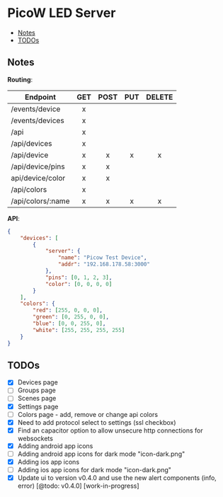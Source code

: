# PicoW LED Server

- [Notes](#notes)
- [TODOs](#todos)

<a id="notes"></a>

## Notes

**Routing**:

| Endpoint          | GET | POST | PUT | DELETE |
| ----------------- | :-: | :--: | :-: | :----: |
| /events/device    |  x  |      |     |        |
| /events/devices   |  x  |      |     |        |
| /api              |  x  |      |     |        |
| /api/devices      |  x  |      |     |        |
| /api/device       |  x  |  x   |  x  |   x    |
| /api/device/pins  |  x  |  x   |     |        |
| api/device/color  |  x  |  x   |     |        |
| /api/colors       |  x  |      |     |        |
| /api/colors/:name |  x  |  x   |  x  |   x    |

**API**:

```json
{
    "devices": [
        {
            "server": {
                "name": "Picow Test Device",
                "addr": "192.168.178.58:3000"
            },
            "pins": [0, 1, 2, 3],
            "color": [0, 0, 0, 0]
        }
    ],
    "colors": {
        "red": [255, 0, 0, 0],
        "green": [0, 255, 0, 0],
        "blue": [0, 0, 255, 0],
        "white": [255, 255, 255, 255]
    }
}
```

<a id="todos"></a>

## TODOs

- [x] Devices page
- [ ] Groups page
- [ ] Scenes page
- [x] Settings page
- [ ] Colors page - add, remove or change api colors
- [x] Need to add protocol select to settings (ssl checkbox)
- [x] Find an capacitor option to allow unsecure http connections for websockets
- [x] Adding android app icons
- [ ] Adding android app icons for dark mode "icon-dark.png"
- [x] Adding ios app icons
- [ ] Adding ios app icons for dark mode "icon-dark.png"
- [x] Update ui to version v0.4.0 and use the new alert components (info, error) [@todo: v0.4.0] [work-in-progress]
